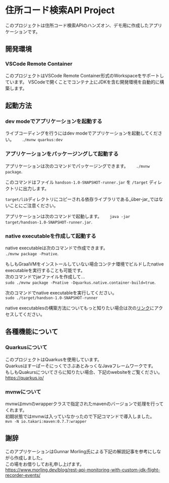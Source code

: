 # 住所コード検索API Project

このプロジェクトは住所コード検索APIのハンズオン、デモ用に作成したアプリケーションです。

## 開発環境

### VSCode Remote Container

このプロジェクトはVSCode Remote Container形式のWorkspaceをサポートしています。
VSCodeで開くことでコンテナ上にJDKを含む開発環境を自動的に構築します。

## 起動方法

### dev modeでアプリケーションを起動する

ライブコーディングを行うにはdev modeでアプリケーションを起動してください。　　
`./mvnw quarkus:dev`

### アプリケーションをパッケージングして起動する

アプリケーションは次のコマンドでパッケージングできます。　　
 `./mvnw package`.

このコマンドはファイル `handson-1.0-SNAPSHOT-runner.jar` を `/target` ディレクトリに出力します。

`target/lib`ディレクトリにコピーされる依存ライブラリである_über-jar_ではないことにご注意ください。

アプリケーションは次のコマンドで起動します。　　
 `java -jar target/handson-1.0-SNAPSHOT-runner.jar`.

### native executableを作成して起動する
  
native executableは次のコマンドで作成できます。  
`./mvnw package -Pnative`.

もしもGraalVMをインストールしていない場合コンテナ環境でビルドしたnative executableを実行することも可能です。  
次のコマンドでjarファイルを作成して...    
 `sudo ./mvnw package -Pnative -Dquarkus.native.container-build=true`.

次のコマンドでnative executableを実行してください。   　　  
`sudo ./target/handson-1.0-SNAPSHOT-runner`
  
native executablesの構築方法についてもっと知りたい場合は次の[リンク](https://quarkus.io/guides/building-native-image)にアクセスしてください。  
  
## 各種機能について

### Quarkusについて

このプロジェクトはQuarkusを使用しています。  
QuarkusはすーぱーそにっくでさぶあとみっくなJavaフレームワークです。  
もしもQuakursについてさらに知りたい場合、下記のwebsiteをご覧ください。　 
https://quarkus.io/

### mvnwについて
mvnwはmvnのwrapperクラスで指定されたmavenのバージョンで処理を行ってくれます。    
初期状態ではmvnwは入っていなかったので下記コマンドで導入しました。  
`mvn -N io.takari:maven:0.7.7:wrapper`

## 謝辞
このアプリケーションはGunnar Morling氏による下記の解説記事を参考にしながら作成しました。  
この場をお借りしてお礼申し上げます。  
https://www.morling.dev/blog/rest-api-monitoring-with-custom-jdk-flight-recorder-events/
